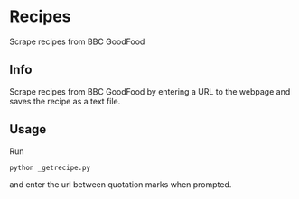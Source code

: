 # Recipes
Scrape recipes from BBC GoodFood

## Info
Scrape recipes from BBC GoodFood by entering a URL to the webpage and saves the recipe as a text file.

## Usage
Run
```
python _getrecipe.py
```
and enter the url between quotation marks when prompted.
